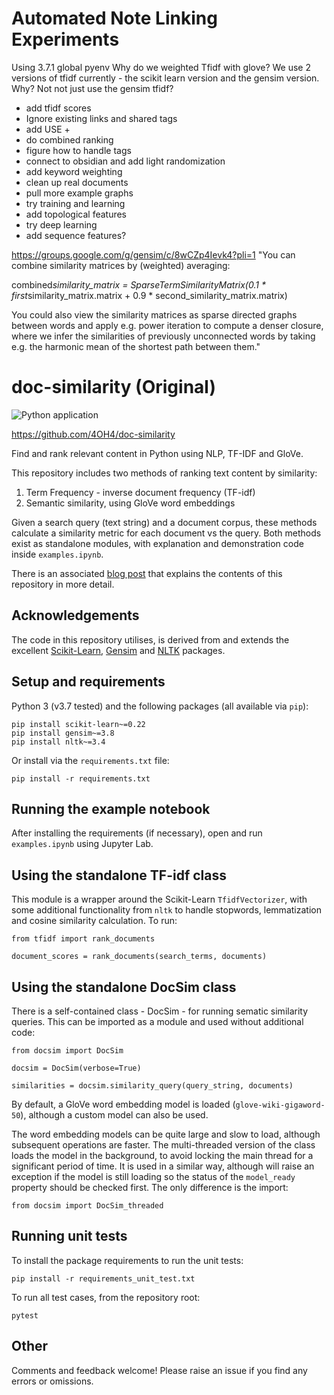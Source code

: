 # Automated Note Linking Experiments

Using 3.7.1 global pyenv
Why do we weighted Tfidf with glove?
We use 2 versions of tfidf currently - the scikit learn version and the gensim version. Why? Not not just use the gensim tfidf?

- add tfidf scores
- Ignore existing links and shared tags
- add USE +
- do combined ranking
- figure how to handle tags
- connect to obsidian and add light randomization
- add keyword weighting
- clean up real documents
- pull more example graphs
- try training and learning
- add topological features
- try deep learning
- add sequence features?

https://groups.google.com/g/gensim/c/8wCZp4Ievk4?pli=1
"You can combine similarity matrices by (weighted) averaging:

combined*similarity_matrix = SparseTermSimilarityMatrix(0.1 * first*similarity_matrix.matrix + 0.9 * second_similarity_matrix.matrix)

You could also view the similarity matrices as sparse directed graphs between words and apply e.g. power iteration to compute a denser closure, where we infer the similarities of previously unconnected words by taking e.g. the harmonic mean of the shortest path between them."

# doc-similarity (Original)

![Python application](https://github.com/4OH4/doc-similarity/workflows/Python%20application/badge.svg)

https://github.com/4OH4/doc-similarity

Find and rank relevant content in Python using NLP, TF-IDF and GloVe.

This repository includes two methods of ranking text content by similarity:

1.  Term Frequency - inverse document frequency (TF-idf)
2.  Semantic similarity, using GloVe word embeddings

Given a search query (text string) and a document corpus, these methods calculate a similarity metric for each document vs the query. Both methods exist as standalone modules, with explanation and demonstration code inside `examples.ipynb`.

There is an associated [blog post](https://towardsdatascience.com/how-to-rank-text-content-by-semantic-similarity-4d2419a84c32?source=friends_link&sk=a23730c6fad2744440eb8d4561088aa8) that explains the contents of this repository in more detail.

## Acknowledgements

The code in this repository utilises, is derived from and extends the excellent [Scikit-Learn](https://scikit-learn.org/), [Gensim](https://radimrehurek.com/gensim/) and [NLTK](https://www.nltk.org/) packages.

## Setup and requirements

Python 3 (v3.7 tested) and the following packages (all available via `pip`):

    pip install scikit-learn~=0.22
    pip install gensim~=3.8
    pip install nltk~=3.4

Or install via the `requirements.txt` file:

    pip install -r requirements.txt

## Running the example notebook

After installing the requirements (if necessary), open and run `examples.ipynb` using Jupyter Lab.

## Using the standalone TF-idf class

This module is a wrapper around the Scikit-Learn `TfidfVectorizer`, with some additional functionality from `nltk` to handle stopwords, lemmatization and cosine similarity calculation. To run:

    from tfidf import rank_documents

    document_scores = rank_documents(search_terms, documents)

## Using the standalone DocSim class

There is a self-contained class - DocSim - for running sematic similarity queries. This can be imported as a module and used without additional code:

    from docsim import DocSim

    docsim = DocSim(verbose=True)

    similarities = docsim.similarity_query(query_string, documents)

By default, a GloVe word embedding model is loaded (`glove-wiki-gigaword-50`), although a custom model can also be used.

The word embedding models can be quite large and slow to load, although subsequent operations are faster. The multi-threaded version of the class loads the model in the background, to avoid locking the main thread for a significant period of time. It is used in a similar way, although will raise an exception if the model is still loading so the status of the `model_ready` property should be checked first. The only difference is the import:

    from docsim import DocSim_threaded

## Running unit tests

To install the package requirements to run the unit tests:

    pip install -r requirements_unit_test.txt

To run all test cases, from the repository root:

    pytest

## Other

Comments and feedback welcome! Please raise an issue if you find any errors or omissions.
